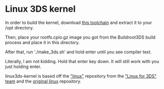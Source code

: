 Linux 3DS kernel
================


In order to build the kernel, download [this toolchain](https://toolchains.bootlin.com/downloads/releases/toolchains/armv6-eabihf/tarballs/armv6-eabihf--glibc--bleeding-edge-2020.02-2.tar.bz2) and extract it to your /opt directory. 

Then, place your rootfs.cpio.gz image you got from the Buildroot3DS build process and place it in this directory.

After that, run './make_3ds.sh' and hold enter until you see compiler text.

Literally, I am not kidding. Hold that enter key down. It will still work with you just holding enter.


linux3ds-kernel is based off the ["linux"](https://github.com/linux-3ds/linux) repository from the ["Linux for 3DS" team](https://github.com/linux-3ds) and the [original linux](https://github.com/torvalds/linux) repository.
